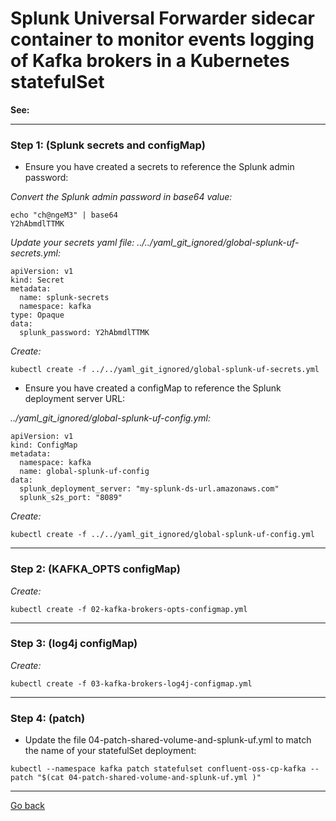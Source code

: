 # Splunk Universal Forwarder sidecar container to monitor events logging of Kafka brokers in a Kubernetes statefulSet

**See:**

--------------------------------------------------------------------------------

### Step 1: (Splunk secrets and configMap)

- Ensure you have created a secrets to reference the Splunk admin password:

*Convert the Splunk admin password in base64 value:*

```
echo "ch@ngeM3" | base64
Y2hAbmdlTTMK
```

*Update your secrets yaml file: ../../yaml_git_ignored/global-splunk-uf-secrets.yml:*

```
apiVersion: v1
kind: Secret
metadata:
  name: splunk-secrets
  namespace: kafka
type: Opaque
data:
  splunk_password: Y2hAbmdlTTMK
```

*Create:*

```
kubectl create -f ../../yaml_git_ignored/global-splunk-uf-secrets.yml
```

- Ensure you have created a configMap to reference the Splunk deployment server URL:

*../yaml_git_ignored/global-splunk-uf-config.yml:*

```
apiVersion: v1
kind: ConfigMap
metadata:
  namespace: kafka
  name: global-splunk-uf-config
data:
  splunk_deployment_server: "my-splunk-ds-url.amazonaws.com"
  splunk_s2s_port: "8089"
```

*Create:*

```
kubectl create -f ../../yaml_git_ignored/global-splunk-uf-config.yml
```

--------------------------------------------------------------------------------

### Step 2: (KAFKA_OPTS configMap)

*Create:*

```
kubectl create -f 02-kafka-brokers-opts-configmap.yml
```

--------------------------------------------------------------------------------

### Step 3: (log4j configMap)

*Create:*

```
kubectl create -f 03-kafka-brokers-log4j-configmap.yml

```

--------------------------------------------------------------------------------

### Step 4: (patch)

- Update the file 04-patch-shared-volume-and-splunk-uf.yml to match the name of your statefulSet deployment:

```
kubectl --namespace kafka patch statefulset confluent-oss-cp-kafka --patch "$(cat 04-patch-shared-volume-and-splunk-uf.yml )"
```

--------------
[Go back](../)